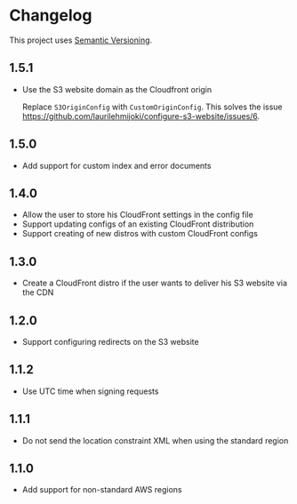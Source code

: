 # Changelog

This project uses [Semantic Versioning](http://semver.org).

## 1.5.1

* Use the S3 website domain as the Cloudfront origin

  Replace `S3OriginConfig` with `CustomOriginConfig`. This solves the issue
  https://github.com/laurilehmijoki/configure-s3-website/issues/6.

## 1.5.0

* Add support for custom index and error documents

## 1.4.0

* Allow the user to store his CloudFront settings in the config file
 * Support updating configs of an existing CloudFront distribution
 * Support creating of new distros with custom CloudFront configs

## 1.3.0

* Create a CloudFront distro if the user wants to deliver his S3 website via the
  CDN

## 1.2.0

* Support configuring redirects on the S3 website

## 1.1.2

* Use UTC time when signing requests

## 1.1.1

* Do not send the location constraint XML when using the standard region

## 1.1.0

* Add support for non-standard AWS regions
